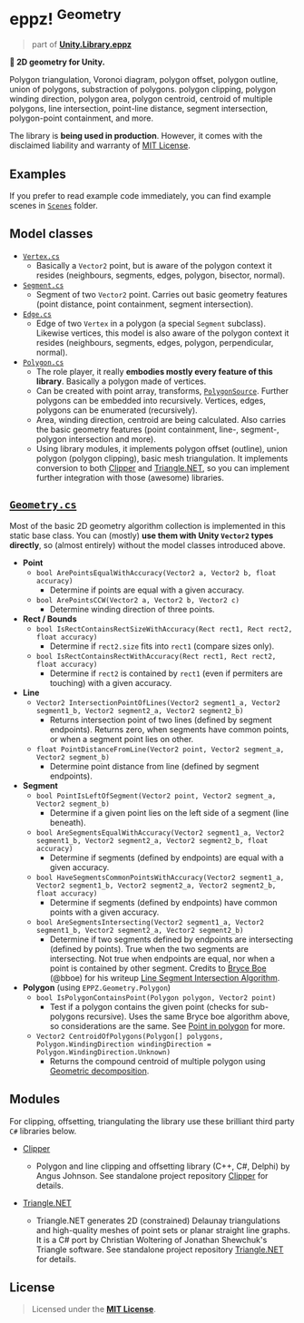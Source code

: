 # eppz! <sup>Geometry</sup>
> part of [**Unity.Library.eppz**](https://github.com/eppz/Unity.Library.eppz)

**📐 2D geometry for Unity.**

Polygon triangulation, Voronoi diagram, polygon offset, polygon outline, union of polygons, substraction of polygons. polygon clipping, polygon winding direction, polygon area, polygon centroid, centroid of multiple polygons, line intersection, point-line distance, segment intersection, polygon-point containment, and more.

The library is **being used in production**. However, it comes with the disclaimed liability and warranty of [MIT License](https://en.wikipedia.org/wiki/MIT_License).

## Examples

If you prefer to read example code immediately, you can find example scenes in [`Scenes`](Scenes) folder.

## Model classes

* [`Vertex.cs`](Model/Vertex.cs)
	+ Basically a `Vector2` point, but is aware of the polygon context it resides (neighbours, segments, edges, polygon, bisector, normal).
* [`Segment.cs`](Model/Segment.cs)
	+ Segment of two `Vector2` point. Carries out basic geometry features (point distance, point containment, segment intersection).
* [`Edge.cs`](Model/Edge.cs)
	+ Edge of two `Vertex` in a polygon (a special `Segment` subclass). Likewise vertices, this model is also aware of the polygon context it resides (neighbours, segments, edges, polygon, perpendicular, normal).
* [`Polygon.cs`](Model/Edge.cs)
	+ The role player, it really **embodies mostly every feature of this library**. Basically a polygon made of vertices.
	+ Can be created with point array, transforms, [`PolygonSource`](Components/PolygonSource.cs). Further polygons can be embedded into recursively. Vertices, edges, polygons can be enumerated (recursively).
	+ Area, winding direction, centroid are being calculated. Also carries the basic geometry features (point containment, line-, segment-, polygon intersection and more).
	+ Using library modules, it implements polygon offset (outline), union polygon (polygon clipping), basic mesh triangulation. It implements conversion to both [Clipper](https://github.com/eppz/Clipper) and [Triangle.NET](https://github.com/eppz/Triangle.NET), so you can implement further integration with those (awesome) libraries.

## [`Geometry.cs`](Geometry.cs)

Most of the basic 2D geometry algorithm collection is implemented in this static base class. You can (mostly) **use them with Unity `Vector2` types directly**, so (almost entirely) without the model classes introduced above.

* **Point**
	+ `bool ArePointsEqualWithAccuracy(Vector2 a, Vector2 b, float accuracy)`
		+ Determine if points are equal with a given accuracy.
	+ `bool ArePointsCCW(Vector2 a, Vector2 b, Vector2 c)`
		+ Determine winding direction of three points.		
* **Rect / Bounds**
	+ `bool IsRectContainsRectSizeWithAccuracy(Rect rect1, Rect rect2, float accuracy)`
		+ Determine if `rect2.size` fits into `rect1` (compare sizes only).
	+ `bool IsRectContainsRectWithAccuracy(Rect rect1, Rect rect2, float accuracy)`
		+ Determine if `rect2` is contained by `rect1` (even if permiters are touching) with a given accuracy.
* **Line**
	+ `Vector2 IntersectionPointOfLines(Vector2 segment1_a, Vector2 segment1_b, Vector2 segment2_a, Vector2 segment2_b)`
		+ Returns intersection point of two lines (defined by segment endpoints). Returns zero, when segments have common points, or when a segment point lies on other.
	+ `float PointDistanceFromLine(Vector2 point, Vector2 segment_a, Vector2 segment_b)`
		+ Determine point distance from line (defined by segment endpoints).
* **Segment**
	+ `bool PointIsLeftOfSegment(Vector2 point, Vector2 segment_a, Vector2 segment_b)`
		+ Determine if a given point lies on the left side of a segment (line beneath).
	+ `bool AreSegmentsEqualWithAccuracy(Vector2 segment1_a, Vector2 segment1_b, Vector2 segment2_a, Vector2 segment2_b, float accuracy)`
		+ Determine if segments (defined by endpoints) are equal with a given accuracy.
	+ `bool HaveSegmentsCommonPointsWithAccuracy(Vector2 segment1_a, Vector2 segment1_b, Vector2 segment2_a, Vector2 segment2_b, float accuracy)`
		+ Determine if segments (defined by endpoints) have common points with a given accuracy.
	+ `bool AreSegmentsIntersecting(Vector2 segment1_a, Vector2 segment1_b, Vector2 segment2_a, Vector2 segment2_b)`
		+ Determine if two segments defined by endpoints are intersecting (defined by points). True when the two segments are intersecting. Not true when endpoints are equal, nor when a point is contained by other segment. Credits to [Bryce Boe](https://github.com/bboe) (@bboe) for his writeup [Line Segment Intersection Algorithm](http://bryceboe.com/2006/10/23/line-segment-intersection-algorithm).
* **Polygon** (using `EPPZ.Geometry.Polygon`)
	+ `bool IsPolygonContainsPoint(Polygon polygon, Vector2 point)`
		+ Test if a polygon contains the given point (checks for sub-polygons recursive). Uses the same Bryce boe algorithm above, so considerations are the same. See [Point in polygon](https://en.wikipedia.org/wiki/Point_in_polygon#Ray_casting_algorithm) for more.
	+ `Vector2 CentroidOfPolygons(Polygon[] polygons, Polygon.WindingDirection windingDirection = Polygon.WindingDirection.Unknown)`
		+ Returns the compound centroid of multiple polygon using [Geometric decomposition](https://en.wikipedia.org/wiki/Centroid#By_geometric_decomposition).

## Modules

For clipping, offsetting, triangulating the library use these brilliant third party `C#` libraries below.

* [Clipper](https://github.com/eppz/Clipper)

	+ Polygon and line clipping and offsetting library (C++, C#, Delphi) by Angus Johnson. See standalone project repository [Clipper](https://github.com/eppz/Clipper) for details.

* [Triangle.NET](https://github.com/eppz/Triangle.NET)

	+ Triangle.NET generates 2D (constrained) Delaunay triangulations and high-quality meshes of point sets or planar straight line graphs. It is a C# port by Christian Woltering of Jonathan Shewchuk's Triangle software. See standalone project repository [Triangle.NET](https://github.com/eppz/Triangle.NET) for details.

## License

> Licensed under the [**MIT License**](https://en.wikipedia.org/wiki/MIT_License).
